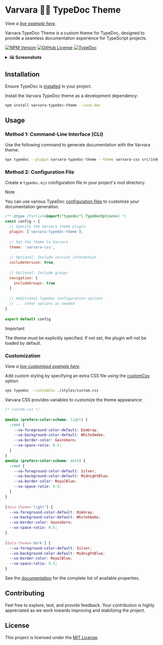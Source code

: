 # Varvara 🤦‍♀️ TypeDoc Theme

_View a_ [_live example here_](https://docs.label.energy).

Varvara TypeDoc Theme is a custom theme for TypeDoc, designed to provide a seamless documentation experience for TypeScript projects.

[![NPM Version](https://img.shields.io/npm/v/varvara-typedoc-theme)](https://www.npmjs.com/package/varvara-typedoc-theme)
[![GitHub License](https://img.shields.io/github/license/marcmarine/varvara-js)](https://github.com/marcmarine/varvara-js/blob/main/LICENSE)
[![TypeDoc](https://img.shields.io/badge/view-CHANGELOG.md-blue.svg)](https://github.com/marcmarine/varvara-js/blob/main/packages/typedoc-theme/CHANGELOG.md)

<details close>
<summary>🖼️ <strong>Screenshots</strong></summary>

![Dark example](https://github.com/marcmarine/varvara-js/raw/main/packages/typedoc-theme/basic-example/example-dark.png)

![Light example](https://github.com/marcmarine/varvara-js/raw/main/packages/typedoc-theme/basic-example/example-light.png)

> [!TIP]
> The theme is [fully customizable](#customization) 🚀.

</details>

## Installation

Ensure TypeDoc is [installed](https://typedoc.org/index.html#quick-start) in your project.

Install the Varvara TypeDoc theme as a development dependency:

```bash
npm install varvara-typedoc-theme --save-dev
```

## Usage

### Method 1: Command-Line Interface (CLI)

Use the following command to generate documentation with the Varvara theme:

```bash
npx typedoc --plugin varvara-typedoc-theme --theme varvara-css src/index.ts
```

### Method 2: Configuration File

Create a `typedoc.mjs` configuration file in your project's root directory:

> [!NOTE]
> You can use various TypeDoc [configuration files](https://typedoc.org/documents/Options.Configuration.html) to customize your documentation generation.

```js
/** @type {Partial<import("typedoc").TypeDocOptions>} */
const config = {
  // Specify the Varvara theme plugin
  plugin: ['varvara-typedoc-theme'],

  // Set the theme to Varvara
  theme: 'varvara-css',

  // Optional: Include version information
  includeVersion: true,

  // Optional: Include groups
  navigation: {
    includeGroups: true
  }

  // Additional TypeDoc configuration options
  // ... other options as needed
}

export default config
```

> [!IMPORTANT]
> The theme must be explicitly specified. If not set, the plugin will not be loaded by default.

### Customization

_View a_ [_live customised example here_](https://marcmarine.github.io/western-signs).

Add custom styling by specifying an extra CSS file using the [customCss](https://typedoc.org/documents/Options.Output.html#customcss) option:

```bash
npx typedoc --customCss ./styles/custom.css
```

Varvara CSS provides variables to customize the theme appearance:

```css
/* custom.css */

@media (prefers-color-scheme: light) {
  :root {
    --va-foreground-color-default: DimGray;
    --va-background-color-default: WhiteSmoke;
    --va-border-color: Gainsboro;
    --va-space-ratio: 0.5;
  }
}
@media (prefers-color-scheme: dark) {
  :root {
    --va-foreground-color-default: Silver;
    --va-background-color-default: MidnightBlue;
    --va-border-color: RoyalBlue;
    --va-space-ratio: 0.5;
  }
}

[data-theme='light'] {
  --va-foreground-color-default: DimGray;
  --va-background-color-default: WhiteSmoke;
  --va-border-color: Gainsboro;
  --va-space-ratio: 0.5;
}

[data-theme='dark'] {
  --va-foreground-color-default: Silver;
  --va-background-color-default: MidnightBlue;
  --va-border-color: RoyalBlue;
  --va-space-ratio: 0.5;
}
```

See the [documentation](https://varvara.js.org/variables) for the complete list of available properties.

## Contributing

Feel free to explore, test, and provide feedback. Your contribution is highly appreciated as we work towards improving and stabilizing the project.

## License

This project is licensed under the [MIT License](https://github.com/marcmarine/varvara-js/blob/main/LICENSE).
